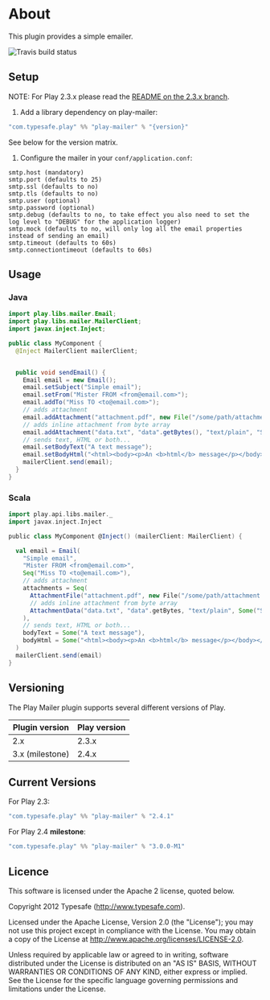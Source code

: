 # About

This plugin provides a simple emailer.

![Travis build status](https://travis-ci.org/playframework/play-mailer.svg?branch=master)

## Setup

NOTE: For Play 2.3.x please read the [README on the 2.3.x branch](https://github.com/playframework/play-mailer/blob/2.3.x/README.md#setup).

 1. Add a library dependency on play-mailer:

 ```scala
"com.typesafe.play" %% "play-mailer" % "{version}"
 ```
 See below for the version matrix.

 1. Configure the mailer in your ```conf/application.conf```:

 ```
smtp.host (mandatory)
smtp.port (defaults to 25)
smtp.ssl (defaults to no)
smtp.tls (defaults to no)
smtp.user (optional)
smtp.password (optional)
smtp.debug (defaults to no, to take effect you also need to set the log level to "DEBUG" for the application logger)
smtp.mock (defaults to no, will only log all the email properties instead of sending an email)
smtp.timeout (defaults to 60s)
smtp.connectiontimeout (defaults to 60s)
 ```

## Usage

### Java

```java
import play.libs.mailer.Email;
import play.libs.mailer.MailerClient;
import javax.inject.Inject;

public class MyComponent {
  @Inject MailerClient mailerClient;


  public void sendEmail() {
    Email email = new Email();
    email.setSubject("Simple email");
    email.setFrom("Mister FROM <from@email.com>");
    email.addTo("Miss TO <to@email.com>");
    // adds attachment
    email.addAttachment("attachment.pdf", new File("/some/path/attachment.pdf"));
    // adds inline attachment from byte array
    email.addAttachment("data.txt", "data".getBytes(), "text/plain", "Simple data", EmailAttachment.INLINE);
    // sends text, HTML or both...
    email.setBodyText("A text message");
    email.setBodyHtml("<html><body><p>An <b>html</b> message</p></body></html>");
    mailerClient.send(email);
  }
}
```

### Scala

```scala
import play.api.libs.mailer._
import javax.inject.Inject

public class MyComponent @Inject() (mailerClient: MailerClient) {

  val email = Email(
    "Simple email",
    "Mister FROM <from@email.com>",
    Seq("Miss TO <to@email.com>"),
    // adds attachment
    attachments = Seq(
      AttachmentFile("attachment.pdf", new File("/some/path/attachment.pdf")),
      // adds inline attachment from byte array
      AttachmentData("data.txt", "data".getBytes, "text/plain", Some("Simple data"), Some(EmailAttachment.INLINE))
    ),
    // sends text, HTML or both...
    bodyText = Some("A text message"),
    bodyHtml = Some("<html><body><p>An <b>html</b> message</p></body></html>")
  )
  mailerClient.send(email)
}
```


## Versioning

The Play Mailer plugin supports several different versions of Play.

| Plugin version      | Play version       | 
|---------------------|--------------------|
| 2.x                 | 2.3.x              |
| 3.x (milestone)     | 2.4.x              |

## Current Versions

For Play 2.3:

```scala
"com.typesafe.play" %% "play-mailer" % "2.4.1"
```

For Play 2.4 **milestone**:

```scala
"com.typesafe.play" %% "play-mailer" % "3.0.0-M1"
```

## Licence

This software is licensed under the Apache 2 license, quoted below.

Copyright 2012 Typesafe (http://www.typesafe.com).

Licensed under the Apache License, Version 2.0 (the "License"); you may not use this project except in compliance with the License. You may obtain a copy of the License at http://www.apache.org/licenses/LICENSE-2.0.

Unless required by applicable law or agreed to in writing, software distributed under the License is distributed on an "AS IS" BASIS, WITHOUT WARRANTIES OR CONDITIONS OF ANY KIND, either express or implied. See the License for the specific language governing permissions and limitations under the License.
